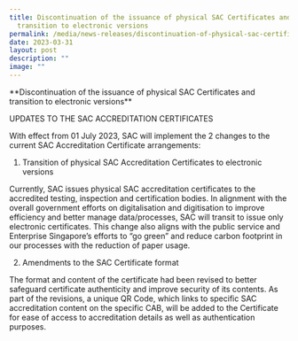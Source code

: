 ```yaml
---
title: Discontinuation of the issuance of physical SAC Certificates and
  transition to electronic versions
permalink: /media/news-releases/discontinuation-of-physical-sac-certificates-transition-to-electronic-versions/
date: 2023-03-31
layout: post
description: ""
image: ""
---
```

\*\*Discontinuation of the issuance of physical SAC Certificates and transition to electronic versions\*\*

UPDATES TO THE SAC ACCREDITATION CERTIFICATES

With effect from 01 July 2023, SAC will implement the 2 changes to the current SAC Accreditation Certificate arrangements:

 
1) Transition of physical SAC Accreditation Certificates to electronic versions

Currently, SAC issues physical SAC accreditation certificates to the accredited testing, inspection and certification bodies. In alignment with the overall government efforts on digitalisation and digitisation to improve efficiency and better manage data/processes, SAC will transit to issue only electronic certificates. This change also aligns with the public service and Enterprise Singapore’s efforts to “go green” and reduce carbon footprint in our processes with the reduction of paper usage.

 
2) Amendments to the SAC Certificate format

The format and content of the certificate had been revised to better safeguard certificate authenticity and improve security of its contents. As part of the revisions, a unique QR Code, which links to specific SAC accreditation content on the specific CAB, will be added to the Certificate for ease of access to accreditation details as well as authentication purposes.
